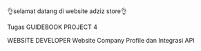 👌selamat datang di website adziz store👌

Tugas GUIDEBOOK PROJECT 4

WEBSITE DEVELOPER
Website Company Profile dan Integrasi API